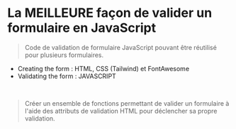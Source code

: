 # La MEILLEURE façon de valider un formulaire en JavaScript

 > Code de validation de formulaire JavaScript pouvant être réutilisé pour plusieurs formulaires.

 * Creating the form : HTML, CSS (Tailwind) et FontAwesome
 * Validating the form : JAVASCRIPT

<br>

> Créer un ensemble de fonctions permettant de valider un formulaire à l'aide des attributs de validation HTML pour déclencher sa propre validation.